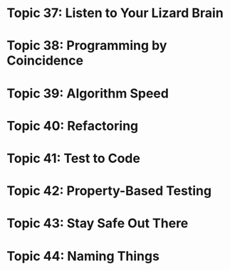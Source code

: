# Topic 37: Listen to Your Lizard Brain

# Topic 38: Programming by Coincidence

# Topic 39: Algorithm Speed

# Topic 40: Refactoring

# Topic 41: Test to Code

# Topic 42: Property-Based Testing

# Topic 43: Stay Safe Out There

# Topic 44: Naming Things